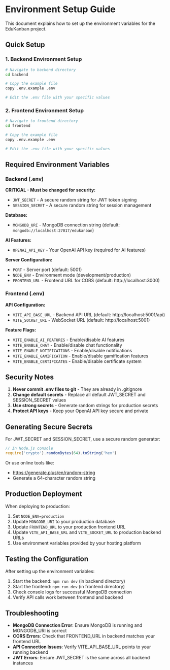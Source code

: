 # Environment Setup Guide

This document explains how to set up the environment variables for the EduKanban project.

## Quick Setup

### 1. Backend Environment Setup

```bash
# Navigate to backend directory
cd backend

# Copy the example file
copy .env.example .env

# Edit the .env file with your specific values
```

### 2. Frontend Environment Setup

```bash
# Navigate to frontend directory
cd frontend

# Copy the example file
copy .env.example .env

# Edit the .env file with your specific values
```

## Required Environment Variables

### Backend (.env)

**CRITICAL - Must be changed for security:**
- `JWT_SECRET` - A secure random string for JWT token signing
- `SESSION_SECRET` - A secure random string for session management

**Database:**
- `MONGODB_URI` - MongoDB connection string (default: `mongodb://localhost:27017/edukanban`)

**AI Features:**
- `OPENAI_API_KEY` - Your OpenAI API key (required for AI features)

**Server Configuration:**
- `PORT` - Server port (default: 5001)
- `NODE_ENV` - Environment mode (development/production)
- `FRONTEND_URL` - Frontend URL for CORS (default: http://localhost:3000)

### Frontend (.env)

**API Configuration:**
- `VITE_API_BASE_URL` - Backend API URL (default: http://localhost:5001/api)
- `VITE_SOCKET_URL` - WebSocket URL (default: http://localhost:5001)

**Feature Flags:**
- `VITE_ENABLE_AI_FEATURES` - Enable/disable AI features
- `VITE_ENABLE_CHAT` - Enable/disable chat functionality
- `VITE_ENABLE_NOTIFICATIONS` - Enable/disable notifications
- `VITE_ENABLE_GAMIFICATION` - Enable/disable gamification features
- `VITE_ENABLE_CERTIFICATES` - Enable/disable certificate system

## Security Notes

1. **Never commit .env files to git** - They are already in .gitignore
2. **Change default secrets** - Replace all default JWT_SECRET and SESSION_SECRET values
3. **Use strong secrets** - Generate random strings for production secrets
4. **Protect API keys** - Keep your OpenAI API key secure and private

## Generating Secure Secrets

For JWT_SECRET and SESSION_SECRET, use a secure random generator:

```javascript
// In Node.js console
require('crypto').randomBytes(64).toString('hex')
```

Or use online tools like:
- https://generate.plus/en/random-string
- Generate a 64-character random string

## Production Deployment

When deploying to production:

1. Set `NODE_ENV=production`
2. Update `MONGODB_URI` to your production database
3. Update `FRONTEND_URL` to your production frontend URL
4. Update `VITE_API_BASE_URL` and `VITE_SOCKET_URL` to production backend URLs
5. Use environment variables provided by your hosting platform

## Testing the Configuration

After setting up the environment variables:

1. Start the backend: `npm run dev` (in backend directory)
2. Start the frontend: `npm run dev` (in frontend directory)
3. Check console logs for successful MongoDB connection
4. Verify API calls work between frontend and backend

## Troubleshooting

- **MongoDB Connection Error**: Ensure MongoDB is running and MONGODB_URI is correct
- **CORS Errors**: Check that FRONTEND_URL in backend matches your frontend URL
- **API Connection Issues**: Verify VITE_API_BASE_URL points to your running backend
- **JWT Errors**: Ensure JWT_SECRET is the same across all backend instances